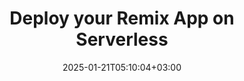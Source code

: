 ---
title: "Deploy your Remix App on Serverless"
layout: "remix"
summary: "remix"
description: "Deploy your Remix applications on DeployApps with zero server management hassle. Experience automatic scaling, cost optimization, and enhanced flexibility with our serverless infrastructure."
date: 2025-01-21T05:10:04+03:00
draft: false
---
